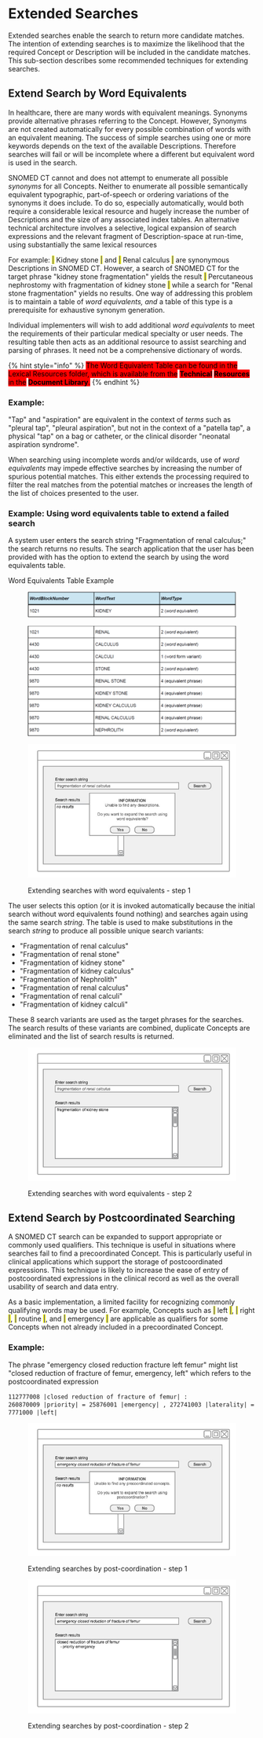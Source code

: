 # Extended Searches

Extended searches enable the search to return more candidate matches. The intention of extending searches is to maximize the likelihood that the required Concept or Description will be included in the candidate matches. This sub-section describes some recommended techniques for extending searches.

## Extend Search by Word Equivalents

In healthcare, there are many words with equivalent meanings. Synonyms provide alternative phrases referring to the Concept. However, Synonyms are not created automatically for every possible combination of words with an equivalent meaning. The success of simple searches using one or more keywords depends on the text of the available Descriptions. Therefore searches will fail or will be incomplete where a different but equivalent word is used in the search.

SNOMED CT cannot and does not attempt to enumerate all possible _synonyms_ for all Concepts. Neither to enumerate all possible semantically equivalent typographic, part-of-speech or ordering variations of the synonyms it does include. To do so, especially automatically, would both require a considerable lexical resource and hugely increase the number of Descriptions and the size of any associated index tables. An alternative technical architecture involves a selective, logical expansion of search expressions and the relevant fragment of Description-space at run-time, using substantially the same lexical resources

For example: <mark style="color:blue;">|</mark> Kidney stone <mark style="color:blue;">|</mark> and <mark style="color:blue;">|</mark> Renal calculus <mark style="color:blue;">|</mark> are synonymous Descriptions in SNOMED CT. However, a search of SNOMED CT for the target phrase "kidney stone fragmentation" yields the result <mark style="color:blue;">|</mark> Percutaneous nephrostomy with fragmentation of kidney stone <mark style="color:blue;">|</mark> while a search for "Renal stone fragmentation" yields no results. One way of addressing this problem is to maintain a table of _word equivalents, and_ a table of this type is a prerequisite for exhaustive synonym generation.&#x20;

&#x20;Individual implementers will wish to add additional _word equivalents_ to meet the requirements of their particular medical specialty or user needs. The resulting table then acts as an additional resource to assist searching and parsing of phrases. It need not be a comprehensive dictionary of words.

{% hint style="info" %}
<mark style="background-color:red;">The Word Equivalent Table can be found in the Lexical Resources folder, which is available from the</mark> <mark style="background-color:red;"></mark><mark style="background-color:red;">**Technical**</mark> <mark style="background-color:red;">**Resources**</mark> <mark style="background-color:red;"></mark><mark style="background-color:red;">in the</mark> <mark style="background-color:red;"></mark><mark style="background-color:red;">**Document Library**</mark><mark style="background-color:red;">.</mark>
{% endhint %}

### Example:

"Tap" and "aspiration" are equivalent in the context of _terms_ such as "pleural tap", "pleural aspiration", but not in the context of a "patella tap", a physical "tap" on a bag or catheter, or the clinical disorder "neonatal aspiration syndrome".

When searching using incomplete words and/or wildcards, use of _word equivalents_ may impede effective searches by increasing the number of spurious potential matches. This either extends the processing required to filter the real matches from the potential matches or increases the length of the list of choices presented to the user.

### Example: Using word equivalents table to extend a failed search

A system user enters the search string "Fragmentation of renal calculus;" the search returns no results. The search application that the user has been provided with has the option to extend the search by using the word equivalents table.

Word Equivalents Table Example

<figure><img src="../images/33490616.png" alt=""><figcaption></figcaption></figure>

<figure><img src="../images/33490617.png" alt=""><figcaption></figcaption></figure>

<figure><img src="../images/52171324.png" alt=""><figcaption><p>Extending searches with word equivalents - step 1</p></figcaption></figure>

The user selects this option (or it is invoked automatically because the initial search without word equivalents found nothing) and searches again using the same search _string_. The table is used to make substitutions in the search _string_ to produce all possible unique search variants:

* "Fragmentation of renal calculus"
* "Fragmentation of renal stone"
* "Fragmentation of kidney stone"
* "Fragmentation of kidney calculus"
* "Fragmentation of Nephrolith"
* "Fragmentation of renal calculus"
* "Fragmentation of renal calculi"
* "Fragmentation of kidney calculi"

These 8 search variants are used as the target phrases for the searches. The search results of these variants are combined, duplicate Concepts are eliminated and the list of search results is returned.

<figure><img src="../images/52171323.png" alt=""><figcaption><p>Extending searches with word equivalents - step 2</p></figcaption></figure>

## Extend Search by Postcoordinated Searching

A SNOMED CT search can be expanded to support appropriate or commonly used qualifiers. This technique is useful in situations where searches fail to find a precoordinated Concept. This is particularly useful in clinical applications which support the storage of postcoordinated expressions. This technique is likely to increase the ease of entry of postcoordinated expressions in the clinical record as well as the overall usability of search and data entry.

As a basic implementation, a limited facility for recognizing commonly qualifying words may be used. For example, Concepts such as <mark style="color:blue;">|</mark> left <mark style="color:blue;">|</mark>, <mark style="color:blue;">|</mark> right <mark style="color:blue;">|</mark>, <mark style="color:blue;">|</mark> routine <mark style="color:blue;">|</mark>, and <mark style="color:blue;">|</mark> emergency <mark style="color:blue;">|</mark> are applicable as qualifiers for some Concepts when not already included in a precoordinated Concept.

### Example:

The phrase "emergency closed reduction fracture left femur" might list "closed reduction of fracture of femur, emergency, left" which refers to the postcoordinated expression

```
112777008 |closed reduction of fracture of femur| : 
260870009 |priority| = 25876001 |emergency| , 272741003 |laterality| = 7771000 |left|
```

<figure><img src="../images/52171326.png" alt=""><figcaption><p>Extending searches by post-coordination - step 1</p></figcaption></figure>

<figure><img src="../images/52171327.png" alt=""><figcaption><p>Extending searches by post-coordination - step 2</p></figcaption></figure>
